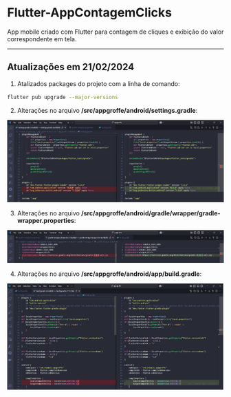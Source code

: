 # Flutter-AppContagemClicks
App mobile criado com Flutter para contagem de cliques e exibição do valor correspondente em tela.

---

## Atualizações em 21/02/2024

1) Atalizados packages do projeto com a linha de comando:

```bash
flutter pub upgrade --major-versions
```

2) Alterações no arquivo **/src/appgroffe/android/settings.gradle**:

![Arquivo /src/appgroffe/android/settings.gradle](docs/2025-02-21/mudancas-01.png)

3) Alterações no arquivo **/src/appgroffe/android/gradle/wrapper/gradle-wrapper.properties**:

![Arquivo /src/appgroffe/android/gradle/wrapper/gradle-wrapper.properties](docs/2025-02-21/mudancas-02.png)

4) Alterações no arquivo **/src/appgroffe/android/app/build.gradle**:

![Arquivo /src/appgroffe/android/app/build.gradle](docs/2025-02-21/mudancas-03.png)

